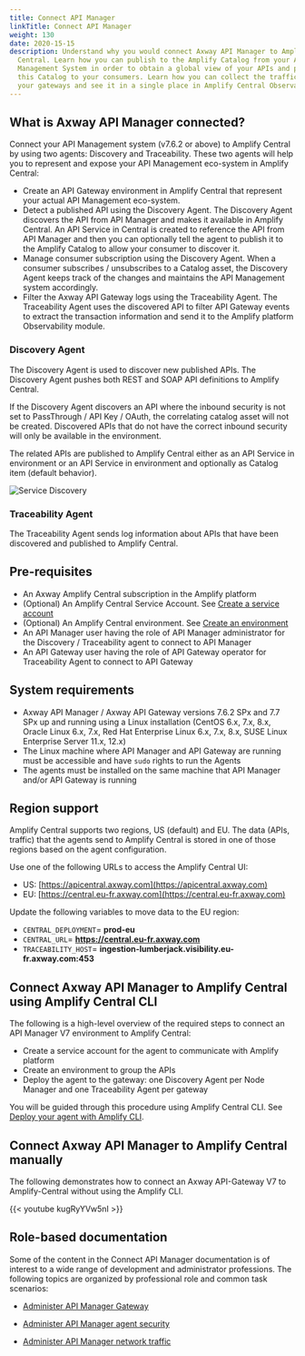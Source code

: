 ```yaml
---
title: Connect API Manager
linkTitle: Connect API Manager
weight: 130
date: 2020-15-15
description: Understand why you would connect Axway API Manager to Amplify
  Central. Learn how you can publish to the Amplify Catalog from your API
  Management System in order to obtain a global view of your APIs and present
  this Catalog to your consumers. Learn how you can collect the traffic of all
  your gateways and see it in a single place in Amplify Central Observability.
---
```


## What is Axway API Manager connected?

Connect your API Management system (v7.6.2 or above) to Amplify Central by using two agents: Discovery and Traceability. These two agents will help you to represent and expose your API Management eco-system in Amplify Central:

* Create an API Gateway environment in Amplify Central that represent your actual API Management eco-system.
* Detect a published API using the Discovery Agent. The Discovery Agent discovers the API from API Manager and makes it available in Amplify Central. An API Service in Central is created to reference the API from API Manager and then you can optionally tell the agent to publish it to the Amplify Catalog to allow your consumer to discover it.
* Manage consumer subscription using the Discovery Agent. When a consumer subscribes / unsubscribes to a Catalog asset, the Discovery Agent keeps track of the changes and maintains the API Management system accordingly.  
* Filter the Axway API Gateway logs using the Traceability Agent. The Traceability Agent uses the discovered API to filter API Gateway events to extract the transaction information and send it to the Amplify platform Observability module.

### Discovery Agent

The Discovery Agent is used to discover new published APIs. The Discovery Agent pushes both REST and SOAP API definitions to Amplify Central.

If the Discovery Agent discovers an API where the inbound security is not set to PassThrough / API Key / OAuth, the correlating catalog asset will not be created. Discovered APIs that do not have the correct inbound security will only be available in the environment.

The related APIs are published to Amplify Central either as an API Service in environment or an API Service in environment and optionally as Catalog item (default behavior).

![Service Discovery](/Images/central/connect-api-manager/servicediscoveryapim.png)

### Traceability Agent

The Traceability Agent sends log information about APIs that have been discovered and published to Amplify Central.

## Pre-requisites

* An Axway Amplify Central subscription in the Amplify platform
* (Optional) An Amplify Central Service Account. See [Create a service account](/docs/central/connect-api-manager/#create-a-new-service-account)
* (Optional) An Amplify Central environment. See [Create an environment](/docs/central/connect-api-manager/prepare-amplify-central/#create-environment-using-the-UI)
* An API Manager user having the role of API Manager administrator for the Discovery / Traceability agent to connect to API Manager
* An API Gateway user having the role of API Gateway operator for Traceability Agent to connect to API Gateway

## System requirements

* Axway API Manager / Axway API Gateway versions 7.6.2 SPx and 7.7 SPx up and running using a Linux installation (CentOS 6.x, 7.x, 8.x,  Oracle Linux 6.x, 7.x, Red Hat Enterprise Linux 6.x, 7.x, 8.x, SUSE Linux Enterprise Server 11.x, 12.x)
* The Linux machine where API Manager and API Gateway are running must be accessible and have `sudo` rights to run the Agents
* The agents must be installed on the same machine that API Manager and/or API Gateway is running

## Region support

Amplify Central supports two regions, US (default) and EU. The data (APIs, traffic) that the agents send to Amplify Central is stored in one of those regions based on the agent configuration.

Use one of the following URLs to access the Amplify Central UI:

* US: [https://apicentral.axway.com](https://apicentral.axway.com)
* EU: [https://central.eu-fr.axway.com](https://central.eu-fr.axway.com)

Update the following variables to move data to the EU region:

* `CENTRAL_DEPLOYMENT`= **prod-eu**
* `CENTRAL_URL`= **<https://central.eu-fr.axway.com>**
* `TRACEABILITY_HOST`= **ingestion-lumberjack.visibility.eu-fr.axway.com:453**

## Connect Axway API Manager to Amplify Central using Amplify Central CLI

The following is a high-level overview of the required steps to connect an API Manager V7 environment to Amplify Central:

* Create a service account for the agent to communicate with Amplify platform
* Create an environment to group the APIs
* Deploy the agent to the gateway: one Discovery Agent per Node Manager and one Traceability Agent per gateway

You will be guided through this procedure using Amplify Central CLI. See [Deploy your agent with Amplify CLI](/docs/central/connect-api-manager/deploy-your-agents-with-amplify-cli/).

## Connect Axway API Manager to Amplify Central manually

The following demonstrates how to connect an Axway API-Gateway V7 to Amplify-Central without using the Amplify CLI.

{{< youtube kugRyYVw5nI >}}

## Role-based documentation

Some of the content in the Connect API Manager documentation is of interest to a wide range of development and administrator professions. The following topics are organized by professional role and common task scenarios:

* [Administer API Manager Gateway](/docs/central/connect-api-manager/gateway-administation/)

* [Administer API Manager agent security](/docs/central/connect-api-manager/agent-security-api-manager/)

* [Administer API Manager network traffic](/docs/central/connect-api-manager/network-traffic-apimanager/)
